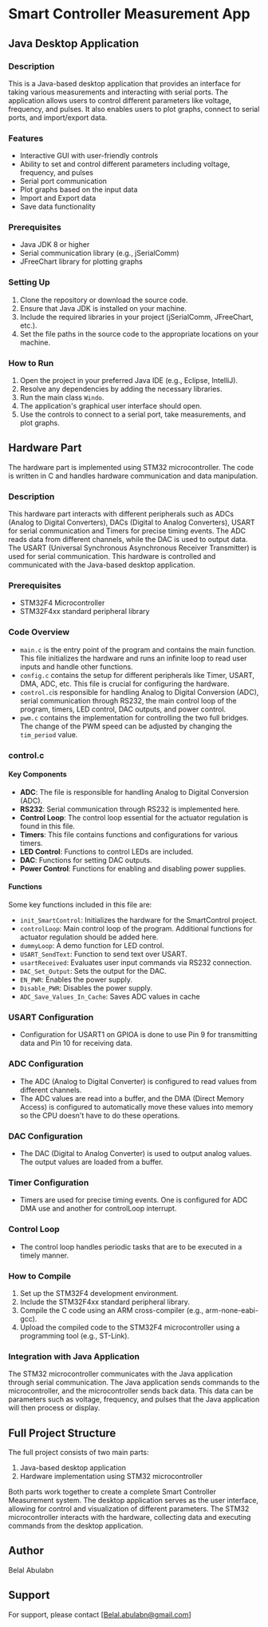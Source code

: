 # Smart Controller Measurement App
## Java Desktop Application
### Description
This is a Java-based desktop application that provides an interface for taking various measurements and interacting with serial ports. The application allows users to control different parameters like voltage, frequency, and pulses. It also enables users to plot graphs, connect to serial ports, and import/export data.

### Features
- Interactive GUI with user-friendly controls
- Ability to set and control different parameters including voltage, frequency, and pulses
- Serial port communication
- Plot graphs based on the input data
- Import and Export data
- Save data functionality

### Prerequisites
- Java JDK 8 or higher
- Serial communication library (e.g., jSerialComm)
- JFreeChart library for plotting graphs

### Setting Up
1. Clone the repository or download the source code.
2. Ensure that Java JDK is installed on your machine.
3. Include the required libraries in your project (jSerialComm, JFreeChart, etc.).
4. Set the file paths in the source code to the appropriate locations on your machine.

### How to Run
1. Open the project in your preferred Java IDE (e.g., Eclipse, IntelliJ).
2. Resolve any dependencies by adding the necessary libraries.
3. Run the main class `Windo`.
4. The application's graphical user interface should open. 
5. Use the controls to connect to a serial port, take measurements, and plot graphs.

## Hardware Part

The hardware part is implemented using STM32 microcontroller. The code is written in C and handles hardware communication and data manipulation.

### Description
This hardware part interacts with different peripherals such as ADCs (Analog to Digital Converters), DACs (Digital to Analog Converters), USART for serial communication and Timers for precise timing events. The ADC reads data from different channels, while the DAC is used to output data. The USART (Universal Synchronous Asynchronous Receiver Transmitter) is used for serial communication. This hardware is controlled and communicated with the Java-based desktop application.

### Prerequisites
- STM32F4 Microcontroller
- STM32F4xx standard peripheral library

### Code Overview
- `main.c` is the entry point of the program and contains the main function. This file initializes the hardware and runs an infinite loop to read user inputs and handle other functions.
- `config.c` contains the setup for different peripherals like Timer, USART, DMA, ADC, etc. This file is crucial for configuring the hardware.
- `control.c`is responsible for handling Analog to Digital Conversion (ADC), serial communication through RS232, the main control loop of the program, timers, LED control, DAC outputs, and power control.
-  `pwm.c` contains the implementation for controlling the two full bridges. The change of the PWM speed can be adjusted by changing the `tim_period` value.


### control.c

#### Key Components

- **ADC**: The file is responsible for handling Analog to Digital Conversion (ADC).
- **RS232**: Serial communication through RS232 is implemented here.
- **Control Loop**: The control loop essential for the actuator regulation is found in this file.
- **Timers**: This file contains functions and configurations for various timers.
- **LED Control**: Functions to control LEDs are included.
- **DAC**: Functions for setting DAC outputs.
- **Power Control**: Functions for enabling and disabling power supplies.

#### Functions

Some key functions included in this file are:

- `init_SmartControl`: Initializes the hardware for the SmartControl project.
- `controlLoop`: Main control loop of the program. Additional functions for actuator regulation should be added here.
- `dummyLoop`: A demo function for LED control.
- `USART_SendText`: Function to send text over USART.
- `usartReceived`: Evaluates user input commands via RS232 connection.
- `DAC_Set_Output`: Sets the output for the DAC.
- `EN_PWR`: Enables the power supply.
- `Disable_PWR`: Disables the power supply.
- `ADC_Save_Values_In_Cache`: Saves ADC values in cache

### USART Configuration
- Configuration for USART1 on GPIOA is done to use Pin 9 for transmitting data and Pin 10 for receiving data.

### ADC Configuration
- The ADC (Analog to Digital Converter) is configured to read values from different channels.
- The ADC values are read into a buffer, and the DMA (Direct Memory Access) is configured to automatically move these values into memory so the CPU doesn't have to do these operations.

### DAC Configuration
- The DAC (Digital to Analog Converter) is used to output analog values. The output values are loaded from a buffer.

### Timer Configuration
- Timers are used for precise timing events. One is configured for ADC DMA use and another for controlLoop interrupt.

### Control Loop
- The control loop handles periodic tasks that are to be executed in a timely manner. 

### How to Compile
1. Set up the STM32F4 development environment.
2. Include the STM32F4xx standard peripheral library.
3. Compile the C code using an ARM cross-compiler (e.g., arm-none-eabi-gcc).
4. Upload the compiled code to the STM32F4 microcontroller using a programming tool (e.g., ST-Link).

### Integration with Java Application
The STM32 microcontroller communicates with the Java application through serial communication. The Java application sends commands to the microcontroller, and the microcontroller sends back data. This data can be parameters such as voltage, frequency, and pulses that the Java application will then process or display.


## Full Project Structure
The full project consists of two main parts:
1. Java-based desktop application
2. Hardware implementation using STM32 microcontroller

Both parts work together to create a complete Smart Controller Measurement system. The desktop application serves as the user interface, allowing for control and visualization of different parameters. The STM32 microcontroller interacts with the hardware, collecting data and executing commands from the desktop application.


## Author
Belal Abulabn

## Support
For support, please contact [Belal.abulabn@gmail.com]

